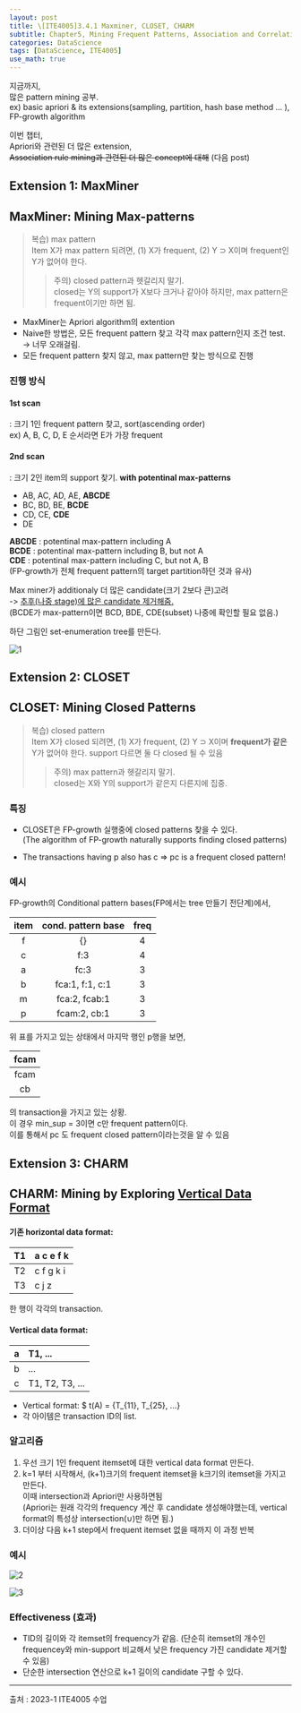 ```yaml
---
layout: post
title: \[ITE4005]3.4.1 Maxminer, CLOSET, CHARM
subtitle: Chapter5, Mining Frequent Patterns, Association and Correlations
categories: DataScience
tags: [DataScience, ITE4005]
use_math: true
---
```


지금까지,    
많은 pattern mining 공부.   
ex\) basic apriori & its extensions(sampling, partition, hash base method ... ), FP-growth algorithm

이번 챕터,   
Apriori와 관련된 더 많은 extension,   
~~Association rule mining과 관련된 더 많은 concept에 대해~~ (다음 post)

## Extension 1: MaxMiner

## MaxMiner: Mining Max-patterns

> 복습\) max pattern   
> Item X가 max pattern 되려면, (1) X가 frequent, (2) Y $\supset$ X이며 frequent인 Y가 없어야 한다. 
>> 주의\) closed pattern과 헷갈리지 말기.   
>> closed는 Y의 support가 X보다 크거나 같아야 하지만, max pattern은 frequent이기만 하면 됨.

- MaxMiner는 Apriori algorithm의 extention   
- Naive한 방법은, 모든 frequent pattern 찾고 각각 max pattern인지 조건 test.   
    -> 너무 오래걸림.
- 모든 frequent pattern 찾지 않고, max pattern만 찾는 방식으로 진행

### 진행 방식
#### 1st scan
: 크기 1인 frequent pattern 찾고, sort(ascending order)   
    ex\) A, B, C, D, E 순서라면 E가 가장 frequent 
#### 2nd scan   
: 크기 2인 item의 support 찾기. **with potentinal max-patterns**   

- AB, AC, AD, AE, **ABCDE**    
- BC, BD, BE, **BCDE**   
- CD, CE, **CDE**   
- DE   


**ABCDE** : potentinal max-pattern including A   
**BCDE** : potentinal max-pattern including B, but not A   
**CDE** : potentinal max-pattern including C, but not A, B   
(FP-growth가 전체 frequent pattern의 target partition하던 것과 유사)   

Max miner가 additionaly 더 많은 candidate(크기 2보다 큰)고려   
-> <u>추후(나중 stage)에 많은 candidate 제거해줌.</u>   
(BCDE가 max-pattern이면 BCD, BDE, CDE(subset) 나중에 확인할 필요 없음.)

하단 그림인 set-enumeration tree를 만든다.   

![1][1]  


## Extension 2: CLOSET

## CLOSET: Mining Closed Patterns


> 복습\) closed pattern     
> Item X가 closed 되려면, (1) X가 frequent, (2) Y $\supset$ X이며 **frequent가 같은** Y가 없어야 한다. 
> support 다르면 둘 다 closed 될 수 있음   
>> 주의\) max pattern과 헷갈리지 말기.   
>> closed는 X와 Y의 support가 같은지 다른지에 집중.   

### 특징

- CLOSET은 FP-growth 실행중에 closed patterns 찾을 수 있다.   
(The algorithm of FP-growth naturally supports finding closed patterns)

- The transactions having p also has c => pc is a frequent closed pattern!

### 예시

FP-growth의 Conditional pattern bases(FP에서는 tree 만들기 전단계)에서,   

|item|cond. pattern base|freq|
|:---:|:---:|:---:|
|f|{}|4|
|c|f:3|4|
|a|fc:3|3|
|b|fca:1, f:1, c:1|3|
|m|fca:2, fcab:1|3|
|p|fcam:2, cb:1|3|

위 표를 가지고 있는 상태에서 마지막 행인 p행을 보면,   

| fcam |
|:---:|
| fcam |
| cb   |   

의 transaction을 가지고 있는 상황.   
이 경우 min_sup = 3이면 c만 frequent pattern이다.   
이를 통해서 pc 도 frequent closed pattern이라는것을 알 수 있음   




## Extension 3: CHARM

## CHARM: Mining by Exploring <u>Vertical Data Format</u>


#### 기존 horizontal data format: 

|T1|a c e f k|
|:---:|:---|
|T2|c f g k i|
|T3|c j z|

한 행이 각각의 transaction.   

#### Vertical data format:

|a|T1, ...|
|:---:|:---|
|b|...|
|c|T1, T2, T3, ...|

- Vertical format: $ t(A) =  {T_{11}, T_{25}, ...}
- 각 아이템은 transaction ID의 list.


### 알고리즘
1. 우선 크기 1인 frequent itemset에 대한 vertical data format 만든다.   
2. k=1 부터 시작해서, (k+1)크기의 frequent itemset을 k크기의 itemset을 가지고 만든다.   
이때 intersection과 Apriori만 사용하면됨   
(Apriori는 원래 각각의 frequency 계산 후 candidate 생성해야했는데, vertical format의 특성상 intersection($\cup$)만 하면 됨.)   
3. 더이상 다음 k+1 step에서 frequent itemset 없을 때까지 이 과정 반복

### 예시   

![2][2]  

![3][3]  

### Effectiveness (효과)

- TID의 길이와 각 itemset의 frequency가 같음.
(단순히 itemset의 개수인 frequencey와 min-support 비교해서 낮은 frequency 가진 candidate 제거할 수 있음)   
- 단순한 intersection 연산으로 k+1 길이의 candidate 구할 수 있다.   


[1]: https://github.com/yoominlee/img/blob/main/2023-04-04-MaxMiner/1.jpg?raw=true
[2]: https://github.com/yoominlee/img/blob/main/2023-04-04-MaxMiner/2.png?raw=true
[3]: https://github.com/yoominlee/img/blob/main/2023-04-04-MaxMiner/3.png?raw=true




---

출처 : 2023-1 ITE4005 수업  





